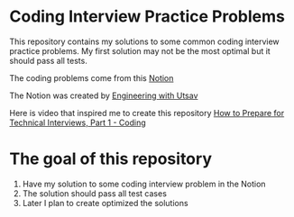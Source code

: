 # Coding Interview Practice Problems

This repository contains my solutions to some common coding interview practice problems. My first solution may not be the most optimal but it should pass all tests.

The coding problems come from this [Notion](https://www.notion.so/de7d8005cd3749b2a1c5f995b4a92bba?v=00b004e1ba144d84a7f207cd30d2fa0d) 

The Notion was created by [Engineering with Utsav](https://www.youtube.com/channel/UC4HiUdMwzyZhBUoNKXenO-A) 

Here is video that inspired me to create this repository [How to Prepare for Technical Interviews, Part 1 - Coding](https://www.youtube.com/watch?v=7UlslIXHNsw&t=4s)


# The goal of this repository 
 1. Have my solution to some coding interview problem in the Notion
 2. The solution should pass all test cases
 3. Later I plan to create optimized the solutions
